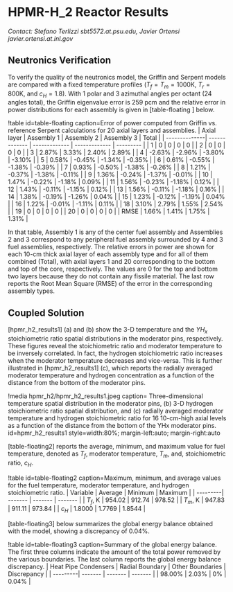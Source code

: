 # HPMR-H_2 Reactor Results

*Contact: Stefano Terlizzi sbt5572.at.psu.edu, Javier Ortensi javier.ortensi.at.inl.gov*

## Neutronics Verification


To verify the quality of the neutronics model, the Griffin and Serpent models are compared with a fixed temperature profiles ($T_f = T_m = 1000$K, $T_r = 800$K, and $c_H=1.8$). With  1 polar and 3 azimuthal angles per octant (24 angles total), the Griffin eigenvalue error is 259 pcm and the relative error in power distributions for each assembly is given in [table-floating ] below.


!table id=table-floating     caption=Error of power computed from Griffin vs. reference Serpent calculations for 20 axial layers and assemblies.
|	Axial layer	|	Assembly 1 |	Assembly 2 |	Assembly 3 |	Total |
| --------------| ------------- | ------------- | ------------- | --------- |
| 1 | 0 | 0 | 0 | 0 |
| 2	        | 0	        | 0	        | 0	        | 0	    |
| 3	        | 2.87%	    | 3.33% 	    | 2.40% 	    | 2.89% |
| 4	        | -2.63%	    | -2.96%	    | -3.80%	    | -3.10% |
| 5	        | 0.58%	    | -0.45%	    | -1.34%	    | -0.35% |
| 6	        | 0.61%	    | -0.55%	    | -1.38%	    | -0.39% |
| 7	        | 0.93%	    | -0.50%	    | -1.38%	    | -0.26% |
| 8	        | 1.21%	    | -0.37%	    | -1.38%	    | -0.11% |
| 9	        | 1.36%	    | -0.24%	    | -1.37%	    | -0.01% |
| 10	        | 1.47%	    | -0.22%	    | -1.18%	    | 0.09% |
| 11	        | 1.56%	    | -0.23%	    | -1.18%	    | 0.12% |
| 12	        | 1.43%	    | -0.11%	    | -1.15%	    | 0.12% |
| 13	        | 1.56%	    | -0.11%	    | -1.18%	    | 0.16% |
| 14	        | 1.38%	    | -0.19%	    | -1.26%	    | 0.04% |
| 15	        | 1.23%	    | -0.12%	    | -1.19%	    | 0.04% |
| 16	        | 1.22%	    | -0.01%	    | -1.11%	    | 0.11% |
| 18	        | 3.10%	    | 2.79%	    | 1.55%	    | 2.54% |
| 19	        | 0	        | 0	        | 0	        | 0	    |
| 20	        | 0	        | 0	        | 0	        | 0	    |
| RMSE	    | 1.66%	    | 1.41%	    | 1.75%	    | 1.31% |

In that table, Assembly 1 is any of the center fuel assembly and Assemblies 2 and 3 correspond to any peripheral fuel assembly surrounded by 4 and 3 fuel assemblies, respectively. The relative errors in power are shown for each 10-cm thick axial layer of each assembly type and for all of them combined (Total), with axial layers 1 and 20 corresponding to the bottom and top of the core, respectively. The values are 0 for the top and bottom two layers because they do not contain any fissile material. The last row reports the Root Mean Square (RMSE) of the error in the corresponding assembly types.


## Coupled Solution

[hpmr_h2_results1] (a) and (b) show the 3-D temperature and the $YH_x$ stoichiometric ratio spatial distributions in the moderator pins, respectively. These figures reveal the stoichiometric ratio and moderator temperature to be inversely correlated. In fact, the hydrogen stoichiometric ratio increases when the moderator temperature decreases and vice-versa. This is further illustrated in [hpmr_h2_results1] (c), which reports the radially averaged moderator temperature and hydrogen concentration as a function of the distance from the bottom of the moderator pins.


!media hpmr_h2/hpmr_h2_results1.jpeg
    caption= Three-dimensional temperature spatial distribution in the moderator pins, (b) 3-D hydrogen stoichiometric ratio spatial distribution, and (c) radially averaged moderator temperature and hydrogen stoichiometric ratio for 16 10-cm-high axial levels as a function of the distance from the bottom of the YHx moderator pins.
    id=hpmr_h2_results1
    style=width:80%; margin-left:auto; margin-right:auto

[table-floating2] reports the average, minimum, and maximum value for fuel temperature, denoted as $T_f$, moderator temperature, $T_m$, and, stoichiometric ratio, $c_H$.

!table id=table-floating2 caption=Maximum, minimum, and average values for the fuel temperature, moderator temperature, and hydrogen stoichiometric ratio.
| Variable | Average | Minimum | Maximum |
| ---------| ------- | ------- | ------- |
| $T_f$, K | 954.02  | 912.74  | 978.52  |
| $T_m$, K | 947.83  | 911.11  | 973.84  |
| $c_H$    | 1.8000  | 1.7769  | 1.8544  |


[table-floating3] below summarizes the global energy balance obtained with the model, showing a discrepancy of 0.04%.

!table id=table-floating3 caption=Summary of the global energy balance. The first three columns indicate the amount of the total power removed by the various boundaries. The last column reports the global energy balance discrepancy.
| Heat Pipe Condensers | Radial Boundary | Other Boundaries | Discrepancy |
| ---------| ------- | ------- | ------- |
| 98.00% | 2.03%  | 0%  | 0.04% |

